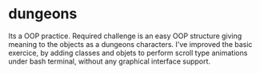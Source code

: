 # dungeons
Its a OOP practice.
Required challenge is an easy OOP structure giving meaning to the objects as a
dungeons characters.
I've improved the basic exercice, by adding classes and objets to perform scroll
type animations under bash terminal, without any graphical interface support.


